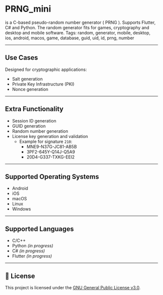 # PRNG_mini
is a C-based pseudo-random number generator ( PRNG ). Supports Flutter, C# and Python. The random generator fits for games, cryptography and desktop and mobile software. Tags: random, generator, mobile, desktop, ios, android, macos, game, database, guid, uid, id, prng, number

---

## Use Cases

Designed for cryptographic applications:

- Salt generation  
- Private Key Infrastructure (PKI)  
- Nonce generation  

---

## Extra Functionality

- Session ID generation  
- GUID generation  
- Random number generation
- License key generation and validation
  - Example for signature `210`:
    - MNE9-N37G-JC81-AB5B
    - 3PF2-645Y-Q14J-Q5A9
    - 20D4-G337-TXKG-EEI2

---

## Supported Operating Systems

- Android  
- iOS  
- macOS  
- Linux  
- Windows  

---

## Supported Languages

- C/C++
- Python *(in progress)*  
- C# *(in progress)*  
- Flutter *(in progress)*  

---

## 📜 License

This project is licensed under the [GNU General Public License v3.0](./LICENSE).
